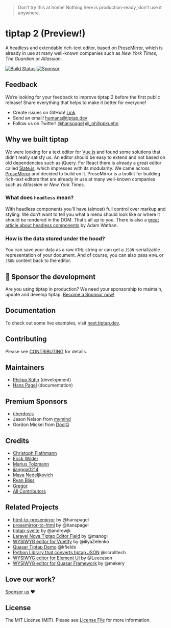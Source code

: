 > Don’t try this at home! Nothing here is production-ready, don’t use it anywhere.

# tiptap 2 (Preview!)

A headless and extendable rich-text editor, based on [ProseMirror](https://github.com/ProseMirror/prosemirror), which is already in use at many well-known companies such as *New York Times*, *The Guardian* or *Atlassian*.

<!-- [![Version](https://img.shields.io/npm/v/tiptap.svg?label=version)](https://www.npmjs.com/package/tiptap)
[![Downloads](https://img.shields.io/npm/dm/tiptap.svg)](https://npmcharts.com/compare/tiptap?minimal=true)
[![License](https://img.shields.io/npm/l/tiptap.svg)](https://www.npmjs.com/package/tiptap)
[![Filesize](https://img.badgesize.io/https://unpkg.com/tiptap/dist/tiptap.min.js?compression=gzip&label=size&colorB=000000)](https://www.npmjs.com/package/tiptap) -->
[![Build Status](https://github.com/ueberdosis/tiptap-next/workflows/build/badge.svg)](https://github.com/ueberdosis/tiptap-next/actions)
[![Sponsor](https://img.shields.io/static/v1?label=Sponsor&message=%E2%9D%A4&logo=GitHub)](https://github.com/sponsors/ueberdosis)

## Feedback
We’re looking for your feedback to improve tiptap 2 before the first public release! Share everything that helps to make it better for everyone!

* Create issues on GitHub! [Link](https://github.com/ueberdosis/tiptap-next/issues)
* Send an email! [humans@tiptap.dev](mailto:humans@tiptap.dev)
* Follow us on Twitter! [@hanspagel](https://twitter.com/hanspagel) [@_philippkuehn](https://twitter.com/_philippkuehn)

## Why we built tiptap
We were looking for a text editor for [Vue.js](https://github.com/vuejs/vue) and found some solutions that didn’t really satisfy us. An editor should be easy to extend and not based on old dependencies such as jQuery. For React there is already a great editor called [Slate.js](https://github.com/ianstormtaylor/slate), which impresses with its modularity. We came across [ProseMirror](https://github.com/prosemirror) and decided to build on it. ProseMirror is a toolkit for building rich-text editors that are already in use at many well-known companies such as *Atlassian* or *New York Times*.

### What does `headless` mean?
With headless components you'll have (almost) full control over markup and styling. We don’t want to tell you what a menu should look like or where it should be rendered in the DOM. That’s all up to you. There is also a [great article about headless components](https://adamwathan.me/headless-components-in-vuejs/) by Adam Wathan.

### How is the data stored under the hood?
You can save your data as a raw `HTML` string or can get a `JSON`-serializable representation of your document. And of course, you can also pass `HTML` or `JSON` content back to the editor.

## 💖 Sponsor the development
Are you using tiptap in production? We need your sponsorship to maintain, update and develop tiptap. [Become a Sponsor now!](https://github.com/sponsors/ueberdosis)

## Documentation
To check out some live examples, visit [next.tiptap.dev](https://next.tiptap.dev/).

## Contributing
Please see [CONTRIBUTING](CONTRIBUTING.md) for details.

## Maintainers
- [Philipp Kühn](https://github.com/philippkuehn) (development)
- [Hans Pagel](https://github.com/hanspagel) (documentation)

## Premium Sponsors
- [überdosis](https://ueberdosis.io/)
- Jason Nelson from [mymind](https://mymind.com/)
- Gordon Mickel from [DocIQ](https://www.dociq.io/)

## Credits
- [Christoph Flathmann](https://github.com/Chrissi2812)
- [Erick Wilder](https://github.com/erickwilder)
- [Marius Tolzmann](https://github.com/mariux)
- [jjangga0214](https://github.com/jjangga0214)
- [Maya Nedeljkovich](https://github.com/mayacoda)
- [Ryan Bliss](https://github.com/ryanbliss)
- [Gregor](https://github.com/gambolputty)
- [All Contributors](../../contributors)

## Related Projects
- [html-to-prosemirror](https://github.com/ueberdosis/html-to-prosemirror) by @hanspagel
- [prosemirror-to-html](https://github.com/ueberdosis/prosemirror-to-html) by @hanspagel
- [tiptap-svelte](https://github.com/andrewjk/tiptap-svelte) by @andrewjk
- [Laravel Nova Tiptap Editor Field](https://github.com/manogi/nova-tiptap) by @manogi
- [WYSIWYG editor for Vuetify](https://github.com/iliyaZelenko/tiptap-vuetify) by @iliyaZelenko
- [Quasar Tiptap Demo](https://github.com/kfields/quasar-tiptap-demo) @kfields
- [Python Library that converts tiptap JSON](https://github.com/scrolltech/tiptapy) @scrolltech
- [WYSIWYG editor for Element UI](https://github.com/Leecason/element-tiptap) by @Leecason
- [WYSIWYG editor for Quasar Framework](https://github.com/donotebase/quasar-tiptap) by @mekery

## Love our work?
[Sponsor us](https://github.com/sponsors/ueberdosis) ❤️

## License
The MIT License (MIT). Please see [License File](LICENSE.md) for more information.
